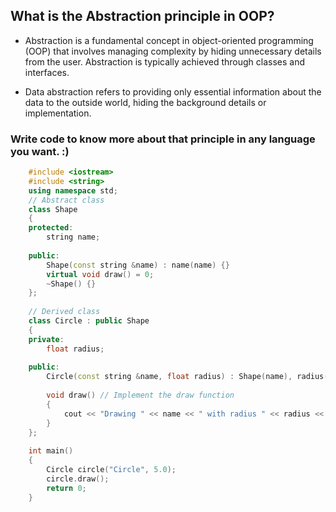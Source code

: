 ## What is the Abstraction principle in OOP?
- Abstraction is a fundamental concept in object-oriented programming (OOP)
that involves managing complexity by hiding unnecessary details from the user.
Abstraction is typically achieved through classes and interfaces.

- Data abstraction refers to providing only essential information about the data to the outside world,
hiding the background details or implementation.

### Write code to know more about that principle in any language you want.   :) 

``` cpp
    #include <iostream>
    #include <string>
    using namespace std;
    // Abstract class
    class Shape
    {
    protected:
        string name;
    
    public:
        Shape(const string &name) : name(name) {}
        virtual void draw() = 0;
        ~Shape() {}
    };
    
    // Derived class
    class Circle : public Shape
    {
    private:
        float radius;
    
    public:
        Circle(const string &name, float radius) : Shape(name), radius(radius) {}
    
        void draw() // Implement the draw function
        {
            cout << "Drawing " << name << " with radius " << radius << endl;
        }
    };
    
    int main()
    {
        Circle circle("Circle", 5.0);
        circle.draw();
        return 0;
    }
```
